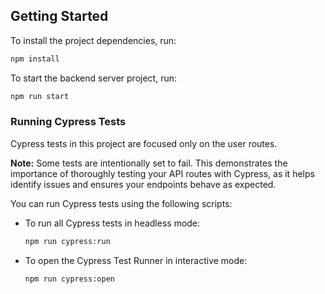## Getting Started

To install the project dependencies, run:

```bash
npm install
```

To start the backend server project, run:

```bash
npm run start
```

### Running Cypress Tests

Cypress tests in this project are focused only on the user routes.

**Note:** Some tests are intentionally set to fail. This demonstrates the importance of thoroughly testing your API routes with Cypress, as it helps identify issues and ensures your endpoints behave as expected.

You can run Cypress tests using the following scripts:

- To run all Cypress tests in headless mode:

  ```bash
  npm run cypress:run
  ```

- To open the Cypress Test Runner in interactive mode:
  ```bash
  npm run cypress:open
  ```
